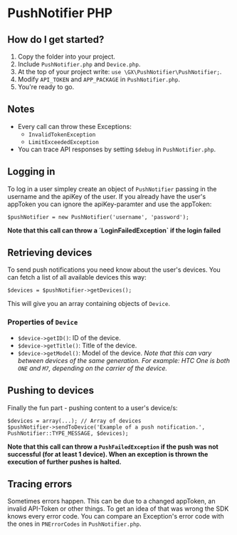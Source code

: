 # PushNotifier PHP

## How do I get started?

1. Copy the folder into your project.
2. Include `PushNotifier.php` and `Device.php`.
3. At the top of your project write: `use \GX\PushNotifier\PushNotifier;`.
4. Modify `API_TOKEN` and `APP_PACKAGE` in `PushNotifier.php`.
5. You're ready to go.

## Notes

- Every call can throw these Exceptions:
	- `InvalidTokenException`
	- `LimitExceededException`
- You can trace API responses by setting `$debug` in `PushNotifier.php`.


## Logging in

To log in a user simpley create an object of `PushNotifier` passing in the username and the apiKey of the user. If you already have the user's appToken you can ignore the apiKey-paramter and use the appToken:

`
$pushNotifier = new PushNotifier('username', 'password');
`

**Note that this call can throw a ´LoginFailedException` if the login failed**

## Retrieving devices

To send push notifications you need know about the user's devices. You can fetch a list of all available devices this way:

`$devices = $pushNotifier->getDevices();`

This will give you an array containing objects of `Device`.

### Properties of `Device`

- `$device->getID()`: ID of the device.
- `$device->getTitle()`: Title of the device.
- `$device->getModel()`: Model of the device. *Note that this can vary between devices of the same generation. For example: HTC One is both `ONE` and `M7`, depending on the carrier of the device.*

## Pushing to devices

Finally the fun part - pushing content to a user's device/s:

	$devices = array(...); // Array of devices
	$pushNotifier->sendToDevice('Example of a push notification.', PushNotifier::TYPE_MESSAGE, $devices);
	
**Note that this call can throw a `PushFailedException` if the push was not successful (for at least 1 device). When an exception is thrown the execution of further pushes is halted.**

## Tracing errors

Sometimes errors happen. This can be due to a changed appToken, an invalid API-Token or other things. To get an idea of that was wrong the SDK knows every error code. You can compare an Exception's error code with the ones in `PNErrorCodes` in `PushNotifier.php`.